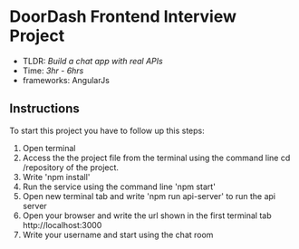 # DoorDash Frontend Interview Project
* TLDR: *Build a chat app with real APIs*
* Time: *3hr - 6hrs*
*  frameworks: AngularJs


## Instructions

To start this project you have to follow up this steps:

1.  Open terminal
2.  Access the the project file from the terminal using the command line cd /repository of the project.
3.  Write 'npm install'
4.  Run the service using the command line 'npm start'
5.  Open new terminal tab and write 'npm run api-server' to run the api server
6.  Open your browser and write the url shown in the first terminal tab http://localhost:3000
7.  Write your username and start using the chat room